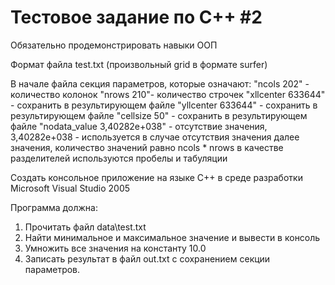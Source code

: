 # Тестовое задание по С++ #2

Обязательно продемонстрировать навыки ООП

Формат файла test.txt (произвольный grid в формате surfer)

В начале файла секция параметров, которые означают:
"ncols 202" - количество колонок
"nrows 210"- количество строчек
"xllcenter 633644" - сохранить в результирующем файле 
"yllcenter 633644" - сохранить в результирующем файле 
"cellsize 50" - сохранить в результирующем файле 
"nodata_value 3,40282e+038" - отсутствие значения, 
3,40282e+038 - используется в случае отсутствия значения 
далее значения, количество значений равно ncols * nrows в
качестве разделителей используются пробелы и табуляции

Создать консольное приложение на языке C++ в среде разработки Microsoft
Visual Studio 2005 

Программа должна:
1. Прочитать файл data\test.txt
2. Найти минимальное и максимальное значение и вывести в консоль 
3. Умножить все значения на константу 10.0 
4. Записать результат в файл out.txt c сохранением секции параметров.
